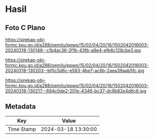 # Hasil

## Foto C Plano

https://sirekap-obj-formc.kpu.go.id/a288/pemilu/ppwp/15/02/04/20/16/1502042016003-20240318-130148--c1b4ac36-2f1b-43fb-a8e4-efb6c128cbe3.jpg

https://sirekap-obj-formc.kpu.go.id/a288/pemilu/ppwp/15/02/04/20/16/1502042016003-20240318-130203--bf0c5d6c-e583-4be7-ac6b-2aea39aab5fc.jpg

https://sirekap-obj-formc.kpu.go.id/a288/pemilu/ppwp/15/02/04/20/16/1502042016003-20240318-130217--694c0de2-201e-4346-bc37-dc9b82e4d6c6.jpg


## Metadata

| Key        | Value               |
| ---------- | ------------------- |
| Time Stamp | 2024-03-18 13:30:00 |



